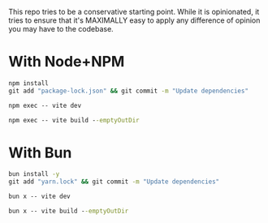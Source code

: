 This repo tries to be a conservative starting point. While it is
opinionated, it tries to ensure that it's MAXIMALLY easy to apply any
difference of opinion you may have to the codebase.

# With Node+NPM

```cmd
npm install
git add "package-lock.json" && git commit -m "Update dependencies"

npm exec -- vite dev

npm exec -- vite build --emptyOutDir
```

# With Bun

```cmd
bun install -y
git add "yarn.lock" && git commit -m "Update dependencies"

bun x -- vite dev

bun x -- vite build --emptyOutDir
```
